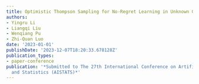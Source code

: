 ```yaml
---
title: Optimistic Thompson Sampling for No-Regret Learning in Unknown Games
authors:
- Yingru Li
- Liangqi Liu
- Wenqiang Pu
- Zhi-Quan Luo
date: '2023-01-01'
publishDate: '2023-12-07T18:20:33.678128Z'
publication_types:
- paper-conference
publication: '*Submitted to The 27th International Conference on Artificial Intelligence
  and Statistics (AISTATS)*'
---
```

